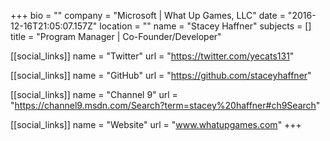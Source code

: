 +++
bio = ""
company = "Microsoft | What Up Games, LLC"
date = "2016-12-16T21:05:07.157Z"
location = ""
name = "Stacey Haffner"
subjects = []
title = "Program Manager | Co-Founder/Developer"

[[social_links]]
  name = "Twitter"
  url = "https://twitter.com/yecats131"

[[social_links]]
  name = "GitHub"
  url = "https://github.com/staceyhaffner"

[[social_links]]
  name = "Channel 9"
  url = "https://channel9.msdn.com/Search?term=stacey%20haffner#ch9Search"

[[social_links]]
  name = "Website"
  url = "www.whatupgames.com"
+++
